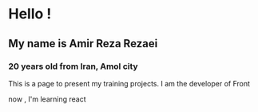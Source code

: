# Hello !
## My name is Amir Reza Rezaei

### 20 years old from Iran, Amol city

This is a page to present my training projects.
I am the developer of Front

now , I'm learning react
